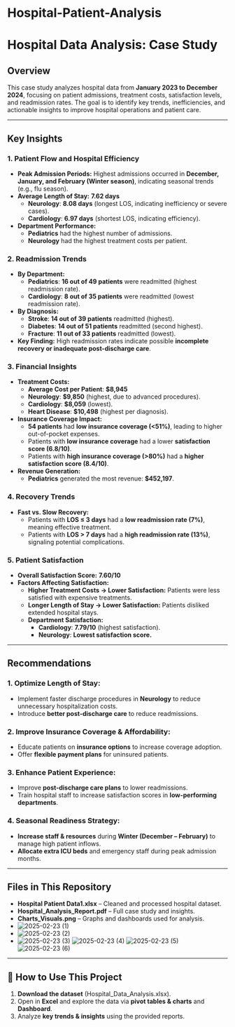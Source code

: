 # Hospital-Patient-Analysis
# **Hospital Data Analysis: Case Study**  

## **Overview**  
This case study analyzes hospital data from **January 2023 to December 2024**, focusing on patient admissions, treatment costs, satisfaction levels, and readmission rates. The goal is to identify key trends, inefficiencies, and actionable insights to improve hospital operations and patient care.  

---  

## **Key Insights**  

### **1. Patient Flow and Hospital Efficiency**  
- **Peak Admission Periods:** Highest admissions occurred in **December, January, and February (Winter season)**, indicating seasonal trends (e.g., flu season).  
- **Average Length of Stay:** **7.62 days**  
  - **Neurology**: **8.08 days** (longest LOS, indicating inefficiency or severe cases).  
  - **Cardiology**: **6.97 days** (shortest LOS, indicating efficiency).  
- **Department Performance:**  
  - **Pediatrics** had the highest number of admissions.  
  - **Neurology** had the highest treatment costs per patient.  

### **2. Readmission Trends**  
- **By Department:**  
  - **Pediatrics**: **16 out of 49 patients** were readmitted (highest readmission rate).  
  - **Cardiology**: **8 out of 35 patients** were readmitted (lowest readmission rate).  
- **By Diagnosis:**  
  - **Stroke**: **14 out of 39 patients** readmitted (highest).  
  - **Diabetes**: **14 out of 51 patients** readmitted (second highest).  
  - **Fracture**: **11 out of 33 patients** readmitted (lowest).  
- **Key Finding:** High readmission rates indicate possible **incomplete recovery or inadequate post-discharge care**.  

### **3. Financial Insights**  
- **Treatment Costs:**  
  - **Average Cost per Patient**: **$8,945**  
  - **Neurology**: **$9,850** (highest, due to advanced procedures).  
  - **Cardiology**: **$8,059** (lowest).  
  - **Heart Disease**: **$10,498** (highest per diagnosis).  
- **Insurance Coverage Impact:**  
  - **54 patients** had **low insurance coverage (<51%)**, leading to higher out-of-pocket expenses.  
  - Patients with **low insurance coverage** had a lower **satisfaction score (6.8/10)**.  
  - Patients with **high insurance coverage (>80%)** had a **higher satisfaction score (8.4/10)**.  
- **Revenue Generation:**  
  - **Pediatrics** generated the most revenue: **$452,197**.  

### **4. Recovery Trends**  
- **Fast vs. Slow Recovery:**  
  - Patients with **LOS ≤ 3 days** had a **low readmission rate (7%)**, meaning effective treatment.  
  - Patients with **LOS > 7 days** had a **high readmission rate (13%)**, signaling potential complications.  

### **5. Patient Satisfaction**  
- **Overall Satisfaction Score:** **7.60/10**  
- **Factors Affecting Satisfaction:**  
  - **Higher Treatment Costs → Lower Satisfaction:** Patients were less satisfied with expensive treatments.  
  - **Longer Length of Stay → Lower Satisfaction:** Patients disliked extended hospital stays.  
  - **Department Satisfaction:**  
    - **Cardiology**: **7.79/10** (highest satisfaction).  
    - **Neurology**: **Lowest satisfaction score.**  

---  

## **Recommendations**  

### **1. Optimize Length of Stay:**  
- Implement faster discharge procedures in **Neurology** to reduce unnecessary hospitalization costs.  
- Introduce **better post-discharge care** to reduce readmissions.  

### **2. Improve Insurance Coverage & Affordability:**  
- Educate patients on **insurance options** to increase coverage adoption.  
- Offer **flexible payment plans** for uninsured patients.  

### **3. Enhance Patient Experience:**  
- Improve **post-discharge care plans** to lower readmissions.  
- Train hospital staff to increase satisfaction scores in **low-performing departments**.  

### **4. Seasonal Readiness Strategy:**  
- **Increase staff & resources** during **Winter (December – February)** to manage high patient inflows.  
- **Allocate extra ICU beds** and emergency staff during peak admission months.  

---  

## **Files in This Repository**  
- **Hospital Patient Data1.xlsx** – Cleaned and processed hospital dataset.  
- **Hospital_Analysis_Report.pdf** – Full case study and insights.  
- **Charts_Visuals.png** – Graphs and dashboards used for analysis.
-   ![2025-02-23 (1)](https://github.com/user-attachments/assets/2dc7b478-9189-4c45-bb62-5f297296f2c4)
-   ![2025-02-23 (2)](https://github.com/user-attachments/assets/76ec3d5c-ba6e-48e3-b654-f52cb79c038a)
-   ![2025-02-23 (3)](https://github.com/user-attachments/assets/e41f452c-fa79-4021-acba-999847355090)
![2025-02-23 (4)](https://github.com/user-attachments/assets/dac1f64c-ff26-432e-a55e-bb43cd982627)
![2025-02-23 (5)](https://github.com/user-attachments/assets/1d002dea-93f7-40bb-a658-42f62d6cca5c)
![2025-02-23 (6)](https://github.com/user-attachments/assets/606816dd-d89e-4edc-9ab6-3bbcd19f6338)

---  

## **🚀 How to Use This Project**  
1. **Download the dataset** (Hospital_Data_Analysis.xlsx).  
2. Open in **Excel** and explore the data via **pivot tables & charts** and **Dashboard**.  
3. Analyze **key trends & insights** using the provided reports.  


